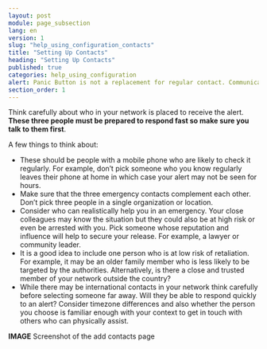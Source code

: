 ```yaml
---
layout: post
module: page_subsection
lang: en
version: 1
slug: "help_using_configuration_contacts"
title: "Setting Up Contacts"
heading: "Setting Up Contacts"
published: true
categories: help_using_configuration
alert: Panic Button is not a replacement for regular contact. Communicate regularly with your network and keep them informed of your planned whereabouts.
section_order: 1
---
```


Think carefully about who in your network is placed to receive the alert. **These three people must be prepared to respond fast so make sure you talk to them first**. 

A few things to think about:

-	These should be people with a mobile phone who are likely to check it regularly. For example, don’t pick someone who you know regularly leaves their phone at home in which case your alert may not be seen for hours.
-	Make sure that the three emergency contacts complement each other. Don’t pick three people in a single organization or location. 
-	Consider who can realistically help you in an emergency. Your close colleagues may know the situation but they could also be at high risk or even be arrested with you. Pick someone whose reputation and influence will help to secure your release. For example, a lawyer or community leader.
-	It is a good idea to include one person who is at low risk of retaliation. For example, it may be an older family member who is less likely to be targeted by the authorities. Alternatively, is there a close and trusted member of your network outside the country? 
-	While there may be international contacts in your network think carefully before selecting someone far away. Will they be able to respond quickly to an alert? Consider timezone differences and also whether the person you choose is familiar enough with your context to get in touch with others who can physically assist.

**IMAGE** Screenshot of the add contacts page
